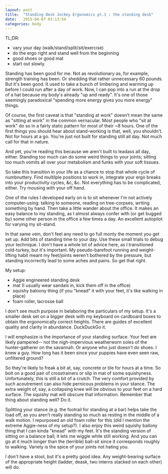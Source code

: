 ```yaml
---
layout: post
title:  "Standing Desk Jockey Ergonomics pt.1 : the standing desk"
date:   2015-04-07 03:13:54
categories: body
---
```


TL;DR:

 * vary your day (walk/stand/split/sit/exercise)
 * do the ergo right and stand well from the beginning
 * good shoes or good mat
 * start out slowly.

Standing has been good for me.  Not as revolutionary as, for example, strength training has been.  Or shedding that rather unnecessary 60 pounds.  But it's been good.  It used to take a bunch of limbering and warming up before I could run after a day of work.  Now, I can pop into a run at the drop of a hat because my body's already "up and ready".  It's one of those seemingly paradoxical "spending more energy gives you more energy" things.

Of course, the first caveat is that "standing at work" doesn't mean the same as "sitting at work" in the common vernacular.  Most people who "sit at work" do so in a fairly static pattern for most of their ~8 hours.  One of the first things you should hear about stand-working is that, well, you shouldn't.  Not for hours at a go.  You're just not built for standing still all day.  Not much call for that in nature.

And yet, you're reading this because we aren't built to leadass all day, either.  Standing too much can do some weird things to your joints; sitting too much vomits all over your metabolism and funks with your soft tissues.

So take this transition in your life as a chance to stop that whole cycle of numbnuttery.  Find multilple positions to work in, integrate your ergo breaks into your productivity cycles, &c, &c.  Not everything has to be complicated, either.  Try mousing with your off hand.

One of the rules I developed early on is to sit whenever I'm not actively computer-using: talking to someone, reading on tree-corpses, writing something by hand.  Then take a little wander about the office.  It makes an easy balance to my standing, as I almost always confer with (or get bugged by) some other person in the office a few times a day.  An excellent autopilot for varying my sit-stand.

In that same vein, don't feel any need to go full monty the moment you get set up.  Add bits of standing time to your day.  Use these small trials to debug your technique.  I don't have a whole lot of advice here, as I transitioned cold-turkey, but it's important.  My pseudo-barefoot running and weight-lifting habit meant my feet/joints weren't bothered by the pressure, but standing incorrectly lead to some aches and pains.  So get that right.

My setup:

 * Aggie engineered standing desk
 * mat (I usually wear sandals in, kick them off in the office)
 * squishy baloony thing (if you "knead" it with your feet, it's like walking in place)
 * foam roller, lacrosse ball

I don't see much purpose in belaboring the particulars of my setup.  It's a smaller desk set on a bigger desk with my keyboard on cardboard boxes to obtain the ergonomically correct heights.  There are guides of excellent quality and clarity in abundance.  DuckDuckGo it.

I will emphasize is the importance of your standing surface.  Your feet are likely pampered-- not the nigh-impervious weatherworn soles of the hunter-gatherer on the savannah.  Or anyone who just doesn't do shoes.  I knew a guy.  How long has it been since your puppies have even seen raw, unfiltered ground?

So they're likely to freak a bit at, say, concrete or tile for hours at a time.  So bolt on a good pair of crosstrainers or slip in  mat of some squishyness.  Unfortunately, this is still a bit of a crutch.  The very comfort provided by such acoutrement can also hide pernicous problems in your stance.  The extra weight of, say, a collapsing knee will be obvious to your feet on a hard surface.  The squishy mat will obscure that information.  Remember that thing about standing well?  Do it.

Splitting your stance (e.g. the footrail for standing at a bar) helps take the load off, as you aren't really standing so much as resting in the middle of a walk motion.  I repurposed an old foam roller for this (did I mention the extreme Aggie-ness of my setup?).  I also enjoy this weird squishy ballony thing that I can kinda "knead" with my feet.  It's the standing version of sitting on a balance ball; it lets me wiggle while still working.  And you can go at it much longer than the (terrible) ball-sit since it corresponds roughly to walking.  Variety is the spice of your joints not hating you.

I don't have a stool, but it's a pretty good idea.  Any weight-bearing surface of the appropriate height (ladder, deask, two interns stacked on each other) will do.
